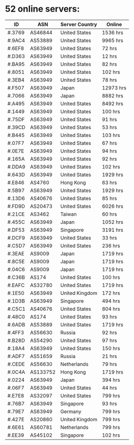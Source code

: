 # 52 online servers:

| ID | ASN | Server Country | Online |
| ------ | ------ | ------ | ------ |
| #.3769 | AS46844 | United States | 1536 hrs |
| #.9AC4 | AS53889 | United States | 9965 hrs |
| #.6EF8 | AS63949 | United States | 72 hrs |
| #.D363 | AS63949 | United States | 12 hrs |
| #.BA95 | AS63949 | United States | 82 hrs |
| #.8051 | AS63949 | United States | 102 hrs |
| #.3EB4 | AS63949 | United States | 78 hrs |
| #.F507 | AS63949 | Japan | 12973 hrs |
| #.7066 | AS63949 | Japan | 8882 hrs |
| #.A495 | AS63949 | United States | 8492 hrs |
| #.1449 | AS63949 | United States | 100 hrs |
| #.75DF | AS63949 | United States | 91 hrs |
| #.39CD | AS63949 | United States | 53 hrs |
| #.B445 | AS63949 | United States | 103 hrs |
| #.07F7 | AS63949 | United States | 67 hrs |
| #.0E7E | AS63949 | United States | 94 hrs |
| #.165A | AS63949 | United States | 92 hrs |
| #.DDA9 | AS63949 | United States | 102 hrs |
| #.643D | AS63949 | United States | 1929 hrs |
| #.E846 | AS4760 | Hong Kong | 63 hrs |
| #.5B97 | AS63949 | United States | 1929 hrs |
| #.13D6 | AS40676 | United States | 85 hrs |
| #.FD9D | AS20473 | United States | 6026 hrs |
| #.21CE | AS3462 | Taiwan | 60 hrs |
| #.455C | AS63949 | Japan | 1052 hrs |
| #.DF53 | AS63949 | Singapore | 3191 hrs |
| #.DCF9 | AS63949 | United States | 33 hrs |
| #.C5D7 | AS63949 | United States | 236 hrs |
| #.3EAE | AS9009 | Japan | 1719 hrs |
| #.8C5E | AS9009 | Japan | 1719 hrs |
| #.04C6 | AS9009 | Japan | 1719 hrs |
| #.C36B | AS174 | United States | 100 hrs |
| #.EAFC | AS32780 | United States | 1719 hrs |
| #.1E50 | AS63949 | United Kingdom | 172 hrs |
| #.1D3B | AS63949 | Singapore | 494 hrs |
| #.C5C1 | AS40676 | United States | 804 hrs |
| #.48C0 | AS174 | United States | 93 hrs |
| #.6ADB | AS53889 | United States | 1719 hrs |
| #.4FF3 | AS56630 | Russia | 92 hrs |
| #.B28D | AS54290 | United States | 97 hrs |
| #.18A4 | AS63949 | United States | 150 hrs |
| #.ADF7 | AS51659 | Russia | 21 hrs |
| #.CEDE | AS56630 | Netherlands | 79 hrs |
| #.0C4A | AS133752 | Hong Kong | 1719 hrs |
| #.0224 | AS63949 | Japan | 394 hrs |
| #.06F7 | AS63949 | United States | 44 hrs |
| #.E7E8 | AS32097 | United States | 799 hrs |
| #.76B7 | AS63949 | Singapore | 93 hrs |
| #.79E7 | AS63949 | Germany | 799 hrs |
| #.427E | AS20860 | United Kingdom | 799 hrs |
| #.6E61 | AS60781 | Netherlands | 799 hrs |
| #.EE39 | AS45102 | Singapore | 102 hrs |

